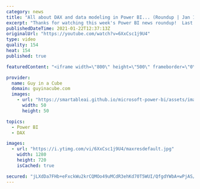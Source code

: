 ```yaml
---
category: news
title: "All about DAX and data modeling in Power BI... (Roundup | Jan 18, 2021)"
excerpt: "Thanks for watching this week's Power BI news roundup!  Last weeks roundup: https://guyinacu.be/roundup203 Patrick's tech video: https://guyinacu.be/paginated2021 Adam's tech video: https://guyinacu.be/whatispowerbi  🔴 Live Replay: https://guyinacu.be/live037  📢 Become a member: https://guyinacu.be/membership"
publishedDateTime: 2021-01-22T12:37:13Z
originalUrl: "https://youtube.com/watch?v=6XxCsc1j9U4"
type: video
quality: 154
heat: 154
published: true

featuredContent: "<iframe width=\"800\" height=\"500\" frameborder=\"0\" src=\"https://www.youtube.com/embed/6XxCsc1j9U4\" allow=\"accelerometer; autoplay; encrypted-media; gyroscope; picture-in-picture\" allowfullscreen></iframe>"

provider:
  name: Guy in a Cube
  domain: guyinacube.com
  images:
    - url: "https://smartableai.github.io/microsoft-power-bi/assets/images/organizations/guyinacube.com-50x50.jpg"
      width: 50
      height: 50

topics:
  - Power BI
  - DAX

images:
  - url: "https://i.ytimg.com/vi/6XxCsc1j9U4/maxresdefault.jpg"
    width: 1280
    height: 720
    isCached: true

secured: "jLXdDa7FHb+eFxckWu2krCQMOo49uMCdR3ehKd70T5WUI/QfgdYWbA+wPjAS/d7hxsvbHMhoatIs3YkVeubrUZoIg7IMLa4Txa5h1Hu9nZh51XGDNJ6y92Q9vF67R0GKmTqywRkRhatQV3Q8gDVpS87hGr3kpvLKgrBrG/Z4I6CJhrHBuqfmO+QYQFd6ky8WXoXLNX4VMC2MF3qyc80xOoSBEC+AN0Axpfx5XiX1VAWReYAgCcc9ac7zNiyaXxr/ANLkr5MoH4bMB4ptPi0VsghOjzgG3TfuXV2+XA96Zd/7oU0OJoW/SqcdTkX5gVO6ZmY0usS5AognSj8Y9viRgc5GofGjK5n85ayvGjfdFsWyXMefoAUZcbvVxTWrsVIJoGN+sKE2XxVHF93E1+ZuvTPyzOxovs4ItAHmQBJG6ZY=;JPapyyKq2t+t2X1PkAeVww=="
---
```


